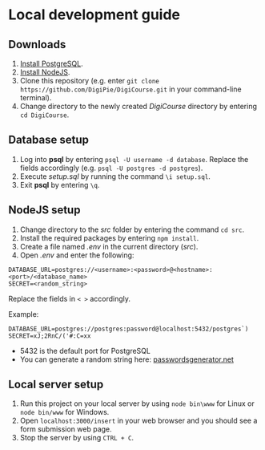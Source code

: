 # Local development guide

## Downloads

1. [Install PostgreSQL](https://www.postgresql.org/download/).
2. [Install NodeJS](https://nodejs.org/en/).
3. Clone this repository (e.g. enter `git clone https://github.com/DigiPie/DigiCourse.git` in your command-line terminal).
4. Change directory to the newly created _DigiCourse_ directory by entering `cd DigiCourse`.

## Database setup

1. Log into **psql** by entering `psql -U username -d database`. Replace the fields accordingly (e.g. `psql -U postgres -d postgres`).
2. Execute _setup.sql_ by running the command `\i setup.sql`.
7. Exit **psql** by entering `\q`.

## NodeJS setup

1. Change directory to the _src_ folder by entering the command `cd src`.
2. Install the required packages by entering `npm install`.
3. Create a file named _.env_ in the current directory (_src_).
4. Open _.env_ and enter the following: 
```
DATABASE_URL=postgres://<username>:<password>@<hostname>:<port>/<database_name>
SECRET=<random_string>
```
Replace the fields in `< >` accordingly.

Example:
```
DATABASE_URL=postgres://postgres:password@localhost:5432/postgres`)
SECRET=xJ;2RnC/('#:C=xx
```

- 5432 is the default port for PostgreSQL
- You can generate a random string here: [passwordsgenerator.net](https://passwordsgenerator.net/)

## Local server setup

1. Run this project on your local server by using `node bin\www` for Linux or `node bin/www` for Windows.
2. Open `localhost:3000/insert` in your web browser and you should see a form submission web page.
3. Stop the server by using `CTRL + C`.